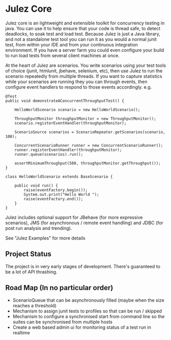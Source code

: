 Julez Core
====================
Julez core is an lightweight and extensible toolkit for concurrency testing in java. 
You can use it to help ensure that your code is thread safe, to detect deadlocks, 
to soak test and load test. Because Julez is just a Java library, and not a standalone 
test tool you can run it as you would a normal junit test, from within your IDE and 
from your continuous integration environment. If you have a server farm you could even 
configure your build to run load tests from several client machines at once.

At the heart of Julez are scenarios. You write scenarios using your test tools of choice 
(junit, htmlunit, jbehave, selenium, etc), then use Julez to run the scenario repeatedly 
from multiple threads. If you want to capture statistics while your scenarios are 
running they you can through events, then configure event handlers to respond to those 
events accordingly. e.g.

    @Test
    public void demonstrateAConcurrentThroughputTest() {

        HelloWorldScenario scenario = new HelloWorldScenario();

        ThroughputMonitor throughputMonitor = new ThroughputMonitor();
        scenario.registerEventHandler(throughputMonitor);                        

        ScenarioSource scenarios = ScenarioRepeater.getScenarios(scenario, 100);        
        
        ConcurrentScenarioRunner runner = new ConcurrentScenarioRunner();
        runner.registerEventHandler(throughputMonitor);
        runner.queue(scenarios).run();

        assertMinimumThroughput(500, throughputMonitor.getThroughput());
    }

    class HelloWorldScenario extends BaseScenario {        
        
        public void run() {
            raise(eventFactory.begin());
            System.out.print("Hello World ");
            raise(eventFactory.end());
        }
    }

Julez includes optional support for JBehave (for more expressive scenarios), JMS (for 
asynchronous / remote event handling) and JDBC (for post run analysis and trending).

See "Julez Examples" for more details

Project Status
---------------------
The project is in very early stages of development. There's guaranteed to be a lot of API thrashing.

Road Map (In no particular order)
---------------------
* ScenarioQueue that can be asynchronously filled (maybe when the size reaches a threshold)
* Mechanism to assign junit tests to profiles so that can be run / skipped
* Mechanism to configure a synchronised start from command line so the suites can be synchronised from multiple hosts
* Create a web based admin ui for monitoring status of a test run in realtime